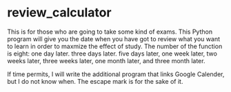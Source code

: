# review_calculator

This is for those who are going to take some kind of exams. 
This Python program will give you the date when you have got to review what you want to learn in order to maxmize the effect of study.
The number of the function is eight: one day later. three days later. five days later, one week later, two weeks later, three weeks later, one month later, and three month later.

If time permits, I will write the additional program that links Google Calender, but I do not know when. The escape mark is for the sake of it.

